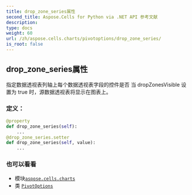 ```yaml
---
title: drop_zone_series属性
second_title: Aspose.Cells for Python via .NET API 参考文献
description:
type: docs
weight: 60
url: /zh/aspose.cells.charts/pivotoptions/drop_zone_series/
is_root: false
---
```

## drop_zone_series属性

指定数据透视表列轴上每个数据透视表字段的控件是否
当 dropZonesVisible 设置为 true 时，源数据透视表将显示在图表上。
### 定义：
```python
@property
def drop_zone_series(self):
    ...
@drop_zone_series.setter
def drop_zone_series(self, value):
    ...
```

### 也可以看看
* 模块[`aspose.cells.charts`](../../)
* 类 [`PivotOptions`](/cells/python-net/zh/aspose.cells.charts/pivotoptions)
